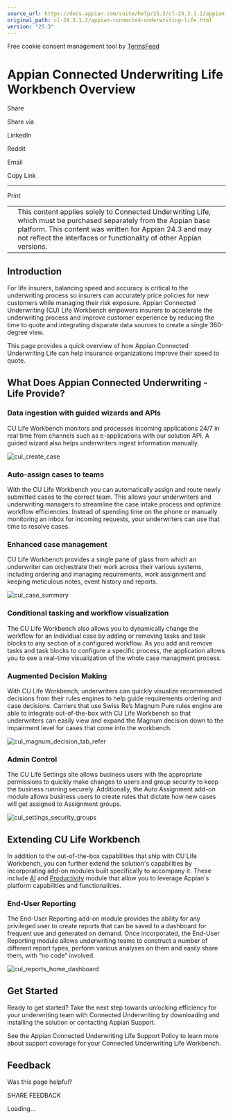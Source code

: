 ```yaml
---
source_url: https://docs.appian.com/suite/help/25.3/cl-24.3.1.2/appian-connected-underwriting-life.html
original_path: cl-24.3.1.2/appian-connected-underwriting-life.html
version: "25.3"
---
```


Free cookie consent management tool by [TermsFeed](https://www.termsfeed.com/)

# Appian Connected Underwriting Life Workbench Overview

Share

Share via

LinkedIn

Reddit

Email

Copy Link

* * *

Print

<table><tbody><tr><td><i class="fa fa-check-square-o" aria-hidden="true"></i></td><td>This content applies solely to Connected Underwriting Life, which must be purchased separately from the Appian base platform. This content was written for Appian 24.3 and may not reflect the interfaces or functionality of other Appian versions.</td></tr></tbody></table>

## Introduction

For life insurers, balancing speed and accuracy is critical to the underwriting process so insurers can accurately price policies for new customers while managing their risk exposure. Appian Connected Underwriting (CU) Life Workbench empowers insurers to accelerate the underwriting process and improve customer experience by reducing the time to quote and integrating disparate data sources to create a single 360-degree view.

This page provides a quick overview of how Appian Connected Underwriting Life can help insurance organizations improve their speed to quote.

## What Does Appian Connected Underwriting - Life Provide?

### Data ingestion with guided wizards and APIs

CU Life Workbench monitors and processes incoming applications 24/7 in real time from channels such as e-applications with our solution API. A guided wizard also helps underwriters ingest information manually.

![cul_create_case](images/cul_create_case.png)

### Auto-assign cases to teams

With the CU Life Workbench you can automatically assign and route newly submitted cases to the correct team. This allows your underwriters and underwriting managers to streamline the case intake process and optimize workflow efficiencies. Instead of spending time on the phone or manually monitoring an inbox for incoming requests, your underwriters can use that time to resolve cases.

### Enhanced case management

CU Life Workbench provides a single pane of glass from which an underwriter can orchestrate their work across their various systems, including ordering and managing requirements, work assignment and keeping meticulous notes, event history and reports.

![cul_case_summary](images/cul_case_summary.png)

### Conditional tasking and workflow visualization

The CU Life Workbench also allows you to dynamically change the workflow for an individual case by adding or removing tasks and task blocks to any section of a configured workflow. As you add and remove tasks and task blocks to configure a specific process, the application allows you to see a real-time visualization of the whole case managment process.

### Augmented Decision Making

With CU Life Workbench, underwriters can quickly visualize recommended decisions from their rules engines to help guide requirements ordering and case decisions. Carriers that use Swiss Re’s Magnum Pure rules engine are able to integrate out-of-the-box with CU Life Workbench so that underwriters can easily view and expand the Magnum decision down to the impairment level for cases that come into the workbench.

![cul_magnum_decision_tab_refer](images/cul_magnum_decision_tab_refer.png)

### Admin Control

The CU Life Settings site allows business users with the appropriate permissions to quickly make changes to users and group security to keep the business running securely. Additionally, the Auto Assignment add-on module allows business users to create rules that dictate how new cases will get assigned to Assignment groups.

![cul_settings_security_groups](images/cul_settings_security_groups.png)

## Extending CU Life Workbench

In addition to the out-of-the-box capabilities that ship with CU Life Workbench, you can further extend the solution's capabilities by incorporating add-on modules built specifically to accompany it. These include [AI](cul-ai-module-landing-page.html) and [Productivity](cul-productivity-module-landing-page.html) module that allow you to leverage Appian's platform capabilities and functionalities.

### End-User Reporting

The End-User Reporting add-on module provides the ability for any privileged user to create reports that can be saved to a dashboard for frequent use and generated on demand. Once incorporated, the End-User Reporting module allows underwriting teams to construct a number of different report types, perform various analyses on them and easily share them, with “no code” involved.

![cul_reports_home_dashboard](images/cul_reports_home_dashboard.png)

## Get Started

Ready to get started? Take the next step towards unlocking efficiency for your underwriting team with Connected Underwriting by downloading and installing the solution or contacting Appian Support.

See the Appian Connected Underwriting Life Support Policy to learn more about support coverage for your Connected Underwriting Life Workbench.

## Feedback

Was this page helpful?

SHARE FEEDBACK

Loading...